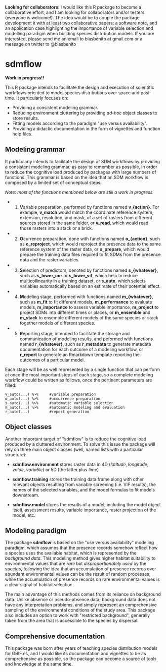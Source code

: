 **Looking for collaborators**: I would like this R package to become a collaborative effort, and I am looking for collaborators and/or testers (everyone is welcome!). The idea would be to couple the package development it with at least two collaborative papers: a software note, and an application case highlighting the importance of variable selection and modelling paradigm when building species distribution models. If you are interested, please send me an email to blasbenito at gmail.com or a message on twitter to @blasbenito

# sdmflow

**Work in progress!!**

This R package intends to facilitate the design and execution of scientific workflows oriented to model species distributions over space and past-time. It particularly focuses on:

+ Providing a consistent modeling grammar.
+ Reducing environment cluttering by providing *ad-hoc* object classes to store results.
+ Fitting models according to the paradigm "use versus availability".
+ Providing a didactic documentation in the form of vignettes and function help files.

## Modeling grammar

It particularly intends to facilitate the design of SDM workflows by providing a consistent modeling grammar, as easy to remember as possible, in order to reduce the cognitive load produced by packages with large numbers of functions. This grammar is based on the idea that an SDM workflow is composed by a limited set of conceptual steps:

*Note: most of the functions mentioned below are still a work in progress.*

+ 1. **V**ariable preparation, performed by functions named **v_{action}**. For example, **v_match** would match the coordinate reference system, extension, resolution, and mask, of a set of rasters from different sources stored in the same folder, or **v_read**, which would read those rasters into a stack or a brick.

+ 2. **O**currence preparation, done with functions named **o_{action}**, such as **o_reproject**, which would reproject the presence data to the same reference system of the raster data, or **o_prepare**, which would prepare the training data files required to fit SDMs from the presence data and the raster variables.

+ 3. **S**election of predictors, denoted by functions named **s_{whatever}**, such as **s_lower_cor** or **s_lower_vif**, which help to reduce multicollinearity in a training dataset, or **s_auto**, which selects variables automatically based on an estimate of their potential effect.

+ 4. **M**odeling stage, performed with functions named **m_{whatever}**, such as **m_fit** to fit different models, **m_performance** to evaluate models, **m_importance** to assess variable importance, **m_project** to project SDMs into different times or places, or **m_ensemble** and **m_stack** to ensemble different models of the same species or stack together models of different species.

+ 5. **R**eporting stage, intended to facilitate the storage and communication of modeling results, and peformed with functions named **r_{whatever}**, such as **r_metadata** to generate metadata documentation for each outcome of a modeling workflow, or **r_report** to generate an Rmarkdown template reporting the outcomes of a particular model.

Each stage will be as well represented by a single function that can perform at once the most important steps of each stage, so a complete modeling workflow could be written as follows, once the pertinent parameters are filled:

```
v_auto(...) %>%     #variable preparation
o_auto(...) %>%     #occurrence preparation
s_auto(...) %>%     #automatic variable selection
m_auto(...) %>%     #automatic modeling and evaluation
r_auto(...)         #report generation
```

## Object classes

Another important target of "sdmflow" is to reduce the cognitive load produced by a cluttered environment. To solve this issue the package will rely on three main object classes (well, named lists with a particular structure):

+ **sdmflow.environment** stores raster data in 4D (*latitude*, *longitude*, *value*, *variable*) or 5D (the latter plus *time*)

+ **sdmflow.training** stores the training data frame along with other relevant objects resulting from variable screening (i.e. VIF results), the names of the selected variables, and the model formulas to fit models downstream.

+ **sdmflow.model** stores the results of a model, including the model object itself, assessment results, variable importance, raster projection of the model, etc.


## Modeling paradigm

The package **sdmflow** is based on the "use versus availability" modeling paradigm, which assumes that the presence records somehow reflect how a species uses the available habitat, which is represented by the *background data*. This modeling method gives higher habitat suitability to environmental values that are *rare* but *disproportionately used* by the species, following the idea that an accumulation of presence records over abundant environmental values can be the result of random processes, while the accumulation of presence records on rare environmental values is a clear signal of habitat selection.

The main advantage of this methods comes from its reliance on background data. Unlike absence or pseudo-absence data, background data does not have any interpretation problems, and simply represent an comprehensive sampling of the environmental conditions of the study area. This package also includes an option to work with "restricted background", generally taken from the area that is accessible to the species by dispersal.

## Comprehensive documentation

This package was born after years of teaching species distribution models for GBIF.es, and I would like its documentation and vignettes to be as comprehensive as possible, so the package can become a source of tools and knowledge at the same time.






